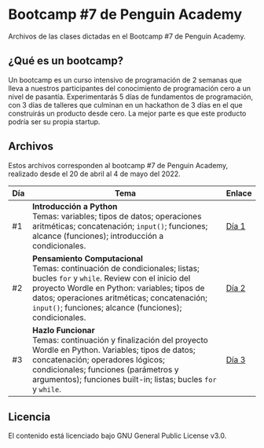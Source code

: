 # Bootcamp #7 de Penguin Academy
Archivos de las clases dictadas en el Bootcamp #7 de Penguin Academy. 

## ¿Qué es un bootcamp?
Un bootcamp es un curso intensivo de programación de 2 semanas que lleva a nuestros participantes del conocimiento de programación cero a un nivel de pasantía. Experimentarás 5 días de fundamentos de programación, con 3 días de talleres que culminan en un hackathon de 3 días en el que construirás un producto desde cero. La mejor parte es que este producto podría ser su propia startup.

## Archivos
Estos archivos corresponden al bootcamp #7 de Penguin Academy, realizado desde el 20 de abril al 4 de mayo del 2022.

| Día | Tema | Enlace |
| --- | --- | --- |
| #1 | **Introducción a Python** <br> Temas: variables; tipos de datos; operaciones aritméticas; concatenación; `input()`; funciones; alcance (funciones); introducción a condicionales.| [Día 1](https://github.com/penguin-academy/bootcamp-7/blob/main/dia1.ipynb) |
| #2 | **Pensamiento Computacional** <br> Temas: continuación de condicionales; listas; bucles `for` y `while`. Review con el inicio del proyecto Wordle en Python: variables; tipos de datos; operaciones aritméticas; concatenación; `input()`; funciones; alcance (funciones); condicionales. | [Día 2](https://github.com/penguin-academy/bootcamp-7/blob/main/dia2.ipynb) |
| #3 | **Hazlo Funcionar** <br> Temas: continuación y finalización del proyecto Wordle en Python. Variables; tipos de datos; concatenación; operadores lógicos; condicionales; funciones (parámetros y argumentos); funciones built-in; listas; bucles `for` y `while`. | [Día 3](https://github.com/penguin-academy/bootcamp-7/tree/main/dia3) |


## Licencia
El contenido está licenciado bajo GNU General Public License v3.0.
